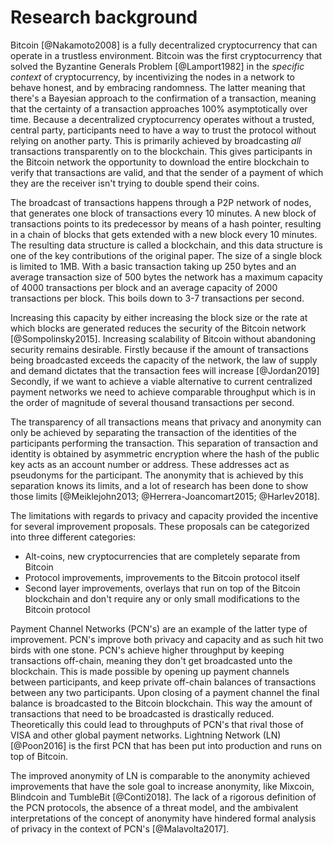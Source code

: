 # Research background

Bitcoin [@Nakamoto2008] is a fully decentralized cryptocurrency that can operate in a trustless environment. Bitcoin was the first cryptocurrency that solved the Byzantine Generals Problem [@Lamport1982] in the *specific context* of cryptocurrency, by incentivizing the nodes in a network to behave honest, and by embracing randomness. The latter meaning that there's a Bayesian approach to the confirmation of a transaction, meaning that the certainty of a transaction approaches 100% asymptotically over time.
Because a decentralized cryptocurrency operates without a trusted, central party, participants need to have a way to trust the protocol without relying on another party. This is primarily achieved by broadcasting *all* transactions transparently on to the blockchain. This gives participants in the Bitcoin network the opportunity to download the entire blockchain to verify that transactions are valid, and that the sender of a payment of which they are the receiver isn't trying to double spend their coins.

The broadcast of transactions happens through a P2P network of nodes, that generates one block of transactions every 10 minutes. A new block of transactions points to its predecessor by means of a hash pointer, resulting in a chain of blocks that gets extended with a new block every 10 minutes. The resulting data structure is called a blockchain, and this data structure is one of the key contributions of the original paper. The size of a single block is limited to 1MB. With a basic transaction taking up 250 bytes and an average transaction size of 500 bytes the network has a maximum capacity of 4000 transactions per block and an average capacity of 2000 transactions per block. This boils down to 3-7 transactions per second.

Increasing this capacity by either increasing the block size or the rate at which blocks are generated reduces the security of the Bitcoin network [@Sompolinsky2015]. Increasing scalability of Bitcoin without abandoning security remains desirable. Firstly because if the amount of transactions being broadcasted exceeds the capacity of the network, the law of supply and demand dictates that the transaction fees will increase [@Jordan2019] Secondly, if we want to achieve a viable alternative to current centralized payment networks we need to achieve comparable throughput which is in the order of magnitude of several thousand transactions per second.

The transparency of all transactions means that privacy and anonymity can only be achieved by separating the transaction of the identities of the participants performing the transaction. This separation of transaction and identity is obtained by asymmetric encryption where the hash of the public key acts as an account number or address.  These addresses act as pseudonyms for the participant. The anonymity that is achieved by this separation knows its limits, and a lot of research has been done to show those limits [@Meiklejohn2013; @Herrera-Joancomart2015; @Harlev2018].

The limitations with regards to privacy and capacity provided the incentive for several improvement proposals. These proposals can be categorized into three different categories:

- Alt-coins, new cryptocurrencies that are completely separate from Bitcoin
- Protocol improvements, improvements to the Bitcoin protocol itself
- Second layer improvements, overlays that run on top of the Bitcoin blockchain and don't require any or only small modifications to the Bitcoin protocol

Payment Channel Networks (PCN's) are an example of the latter type of improvement. PCN's improve both privacy and capacity and as such hit two birds with one stone. PCN's achieve higher throughput by keeping transactions off-chain, meaning they don't get broadcasted unto the blockchain. This is made possible by opening up payment channels between participants, and keep private off-chain balances of transactions between any two participants. Upon closing of a payment channel the final balance is broadcasted to the Bitcoin blockchain. This way the amount of transactions that need to be broadcasted is drastically reduced. Theoretically this could lead to throughputs of PCN's that rival those of VISA and other global payment networks. Lightning Network (LN) [@Poon2016] is the first PCN that has been put into production and runs on top of Bitcoin.

The improved anonymity of LN is comparable to the anonymity achieved improvements that have the sole goal to increase anonymity, like Mixcoin, Blindcoin and TumbleBit [@Conti2018]. The lack of a rigorous definition of the PCN protocols, the absence of a threat model, and the ambivalent interpretations of the concept of anonymity have hindered formal analysis of privacy in the context of PCN's [@Malavolta2017].
